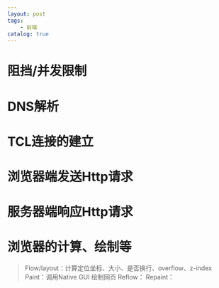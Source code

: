 ```yaml
---
layout: post
tags: 
    - 前端
catalog: true
---
```


# 阻挡/并发限制


# DNS解析


# TCL连接的建立


# 浏览器端发送Http请求


# 服务器端响应Http请求


# 浏览器的计算、绘制等
> Flow/layout：计算定位坐标、大小、是否换行、overflow、z-index
> Paint：调用Native GUI 绘制网页
> Reflow：
> Repaint：
